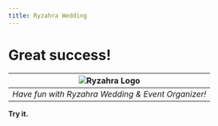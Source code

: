 ```yaml
---
title: Ryzahra Wedding
---
```


<!-- -->

# Great success!

| ![Ryzahra Logo](https://ryzahra-makeup.web.app/assets/assets/images/logo.png) | 
|:--:| 
| *Have fun with Ryzahra Wedding & Event Organizer!* |

**Try it.**
